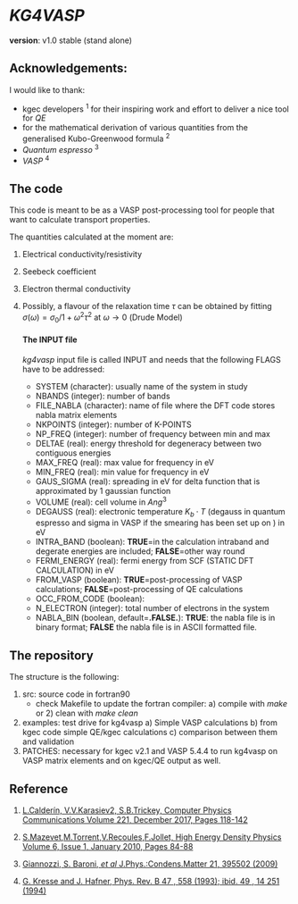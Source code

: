 # *__KG4VASP__*

__version__: v1.0 stable (stand alone)

## Acknowledgements:

I would like to thank:

* kgec developers <sup>1</sup> for their inspiring work and effort to deliver a nice tool for *QE*
* for the mathematical derivation of various quantities from the generalised Kubo-Greenwood formula <sup>2</sup>
* *Quantum espresso* <sup>3</sup>
* *VASP* <sup>4</sup>


## The code
This code is meant to be as a VASP post-processing tool for people that want to calculate transport properties.

The quantities calculated at the moment are:

1. Electrical conductivity/resistivity

2. Seebeck coefficient

3. Electron thermal conductivity

4. Possibly, a flavour of the relaxation time $\tau$ can be obtained by fitting $\sigma (\omega) = \sigma_0 / 1+\omega^2 \tau^2$ at $\omega \rightarrow 0$ (Drude Model)

    ####   The INPUT file
    *kg4vasp* input file is called INPUT and needs that  the following FLAGS have to be addressed:

    * SYSTEM (character): usually name of the system in study
    * NBANDS (integer): number of bands
    * FILE_NABLA (character): name of file where the DFT code stores nabla matrix elements
    * NKPOINTS (integer): number of K-POINTS
    * NP_FREQ (integer): number of frequency between min and max
    * DELTAE (real): energy threshold for degeneracy between two contiguous energies
    * MAX_FREQ (real): max value for frequency in eV
    * MIN_FREQ (real): min value for frequency in eV
    * GAUS_SIGMA (real): spreading in eV for delta function that is approximated by 1 gaussian function  
    * VOLUME (real): cell volume in $Ang ^3$
    * DEGAUSS (real): electronic temperature $K_b \cdot  T$ (degauss in quantum espresso and sigma in VASP if the smearing has been set up on ) in eV
    * INTRA_BAND (boolean): **TRUE**=in the calculation intraband and degerate energies are included; **FALSE**=other way round
    * FERMI_ENERGY (real): fermi energy from SCF (STATIC DFT CALCULATION) in eV
    * FROM_VASP (boolean): **TRUE**=post-processing of VASP calculations; **FALSE**=post-processing of QE calculations
    * OCC_FROM_CODE (boolean):
    * N_ELECTRON (integer): total number of electrons in the system
    * NABLA_BIN (boolean, default=**.FALSE.**): **TRUE**: the nabla file is in binary format; **FALSE** the nabla file is in ASCII formatted file.









## The repository
The structure is the following:

1. src: source code in fortran90
    * check Makefile to update the fortran compiler: a) compile with *make* or 2) clean with *make clean*
2. examples: test drive for kg4vasp
    a) Simple VASP calculations
    b) from kgec code simple QE/kgec calculations
    c) comparison between them and validation
3. PATCHES: necessary for kgec v2.1 and VASP 5.4.4 to run kg4vasp on VASP matrix elements and on kgec/QE output as well.


## Reference

1. [L.Calderín, V.V.Karasiev2, S.B.Trickey, Computer Physics Communications Volume 221, December 2017, Pages 118-142](https://doi.org/10.1016/j.cpc.2017.08.008)

2. [S.Mazevet,M.Torrent,V.Recoules,F.Jollet, High Energy Density Physics Volume 6, Issue 1, January 2010, Pages 84-88]( https://doi.org/10.1016/j.hedp.2009.06.004)

3. [Giannozzi, S. Baroni, *et al* J.Phys.:Condens.Matter 21, 395502 (2009)](http://dx.doi.org/10.1088/0953-8984/21/39/395502)

4. [G. Kresse and J. Hafner, Phys. Rev. B 47 , 558 (1993); ibid. 49 , 14 251 (1994)](https://doi.org/10.1103/PhysRevB.47.558)
